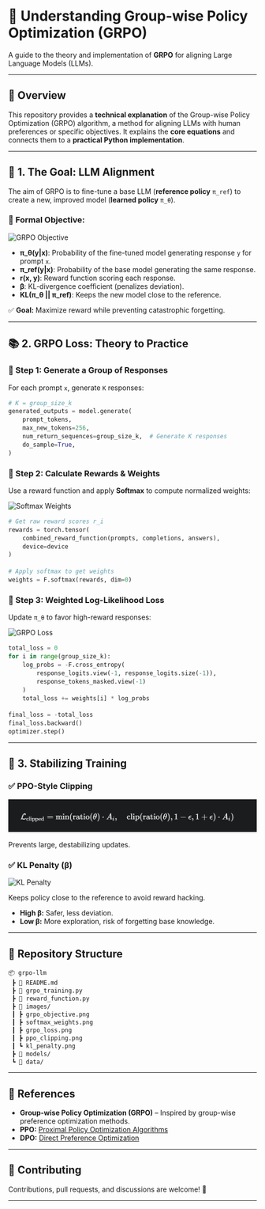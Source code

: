 
# 📘 Understanding Group-wise Policy Optimization (GRPO)

A guide to the theory and implementation of **GRPO** for aligning Large Language Models (LLMs).

---

## 🚀 Overview
This repository provides a **technical explanation** of the Group-wise Policy Optimization (GRPO) algorithm, a method for aligning LLMs with human preferences or specific objectives. It explains the **core equations** and connects them to a **practical Python implementation**.

---

## 🎯 1. The Goal: LLM Alignment
The aim of GRPO is to fine-tune a base LLM (**reference policy** `π_ref`) to create a new, improved model (**learned policy** `π_θ`).

### 📌 Formal Objective:
![GRPO Objective](images/grpo_objective.png)

- **π_θ(y|x)**: Probability of the fine-tuned model generating response `y` for prompt `x`.
- **π_ref(y|x)**: Probability of the base model generating the same response.
- **r(x, y)**: Reward function scoring each response.
- **β**: KL-divergence coefficient (penalizes deviation).
- **KL(π_θ || π_ref)**: Keeps the new model close to the reference.

✅ **Goal:** Maximize reward while preventing catastrophic forgetting.

---

## 📚 2. GRPO Loss: Theory to Practice

### 🔹 Step 1: Generate a Group of Responses
For each prompt `x`, generate `K` responses:
```python
# K = group_size_k
generated_outputs = model.generate(
    prompt_tokens,
    max_new_tokens=256,
    num_return_sequences=group_size_k,  # Generate K responses
    do_sample=True,
)
````

### 🔹 Step 2: Calculate Rewards & Weights

Use a reward function and apply **Softmax** to compute normalized weights:

![Softmax Weights](images/softmax_weights.png)

```python
# Get raw reward scores r_i
rewards = torch.tensor(
    combined_reward_function(prompts, completions, answers), 
    device=device
)

# Apply softmax to get weights
weights = F.softmax(rewards, dim=0)
```

### 🔹 Step 3: Weighted Log-Likelihood Loss

Update `π_θ` to favor high-reward responses:

![GRPO Loss](images/grpo_loss.png)

```python
total_loss = 0
for i in range(group_size_k):
    log_probs = -F.cross_entropy(
        response_logits.view(-1, response_logits.size(-1)), 
        response_tokens_masked.view(-1)
    )
    total_loss += weights[i] * log_probs

final_loss = -total_loss
final_loss.backward()
optimizer.step()
```

---

## 🔧 3. Stabilizing Training

### ✅ PPO-Style Clipping

![PPO Clipping](images/ppo_clipping.png)

Prevents large, destabilizing updates.

### ✅ KL Penalty (β)

![KL Penalty](images/kl_penalty.png)

Keeps policy close to the reference to avoid reward hacking.

* **High β:** Safer, less deviation.
* **Low β:** More exploration, risk of forgetting base knowledge.

---

## 📂 Repository Structure

```
📦 grpo-llm
 ┣ 📜 README.md
 ┣ 📜 grpo_training.py
 ┣ 📜 reward_function.py
 ┣ 📂 images/
 ┃ ┣ grpo_objective.png
 ┃ ┣ softmax_weights.png
 ┃ ┣ grpo_loss.png
 ┃ ┣ ppo_clipping.png
 ┃ ┗ kl_penalty.png
 ┣ 📂 models/
 ┗ 📂 data/
```

---

## 📜 References

* **Group-wise Policy Optimization (GRPO)** – Inspired by group-wise preference optimization methods.
* **PPO:** [Proximal Policy Optimization Algorithms](https://arxiv.org/abs/1707.06347)
* **DPO:** [Direct Preference Optimization](https://arxiv.org/abs/2305.18290)

---

## 🤝 Contributing

Contributions, pull requests, and discussions are welcome! 🎉

---

